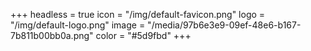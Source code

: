 +++
headless = true
icon = "/img/default-favicon.png"
logo = "/img/default-logo.png"
image = "/media/97b6e3e9-09ef-48e6-b167-7b811b00bb0a.png"
color = "#5d9fbd"
+++
